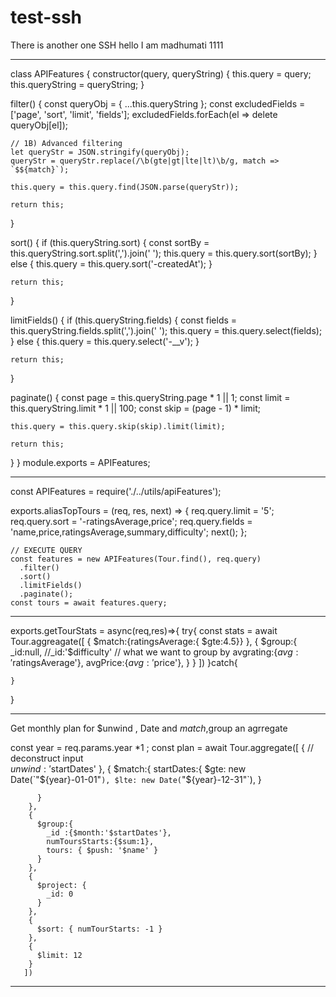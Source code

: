 # test-ssh
There is another one SSH
hello I am madhumati
1111    


_____________________________________________________________________________________________
class APIFeatures {
  constructor(query, queryString) {
    this.query = query;
    this.queryString = queryString;
  }

  filter() {
    const queryObj = { ...this.queryString };
    const excludedFields = ['page', 'sort', 'limit', 'fields'];
    excludedFields.forEach(el => delete queryObj[el]);

    // 1B) Advanced filtering
    let queryStr = JSON.stringify(queryObj);
    queryStr = queryStr.replace(/\b(gte|gt|lte|lt)\b/g, match => `$${match}`);

    this.query = this.query.find(JSON.parse(queryStr));

    return this;
  }

  sort() {
    if (this.queryString.sort) {
      const sortBy = this.queryString.sort.split(',').join(' ');
      this.query = this.query.sort(sortBy);
    } else {
      this.query = this.query.sort('-createdAt');
    }

    return this;
  }

  limitFields() {
    if (this.queryString.fields) {
      const fields = this.queryString.fields.split(',').join(' ');
      this.query = this.query.select(fields);
    } else {
      this.query = this.query.select('-__v');
    }

    return this;
  }

  paginate() {
    const page = this.queryString.page * 1 || 1;
    const limit = this.queryString.limit * 1 || 100;
    const skip = (page - 1) * limit;

    this.query = this.query.skip(skip).limit(limit);

    return this;
  }
}
module.exports = APIFeatures;



_________________________________________________________________________________
const APIFeatures = require('./../utils/apiFeatures');

exports.aliasTopTours = (req, res, next) => {
  req.query.limit = '5';
  req.query.sort = '-ratingsAverage,price';
  req.query.fields = 'name,price,ratingsAverage,summary,difficulty';
  next();
};




    // EXECUTE QUERY
    const features = new APIFeatures(Tour.find(), req.query)
      .filter()
      .sort()
      .limitFields()
      .paginate();
    const tours = await features.query;


______________________________________________________________________________



exports.getTourStats = async(req,res)=>{
    try{
        const stats = await Tour.aggreagate([
            {
                $match:{ratingsAverage:{ $gte:4.5}}
            },
            {
                $group:{
                    _id:null,
                    //_id:'$difficulty' // what we want to group by 
                    avgrating:{$avg:'$ratingsAverage'},
                    avgPrice:{$avg:'$price'},
                }
            }
        ])
    }catch{

    }


}


________________________________________________


Get monthly plan for $unwind , Date and  $match ,$group an agrregate 


 const year = req.params.year *1 ;
       const plan = await Tour.aggregate([
        {
          // deconstruct input  
          $unwind:'$startDates'
        },
        {
          $match:{
            startDates:{
              $gte: new Date(`"${year}-01-01"`),
              $lte: new Date(`"${year}-12-31"`),
            }

          }
        },
        {
          $group:{
            _id :{$month:'$startDates'},
            numToursStarts:{$sum:1},
            tours: { $push: '$name' }
          }
        },
        {
          $project: {
            _id: 0
          }
        },
        {
          $sort: { numTourStarts: -1 }
        },
        {
          $limit: 12
        }
       ])

_________________________________________________________________________________________________________________